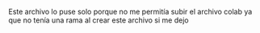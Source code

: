  Este archivo lo puse solo porque no me permitía subir el archivo colab ya que no tenía una rama al crear este archivo si me dejo
